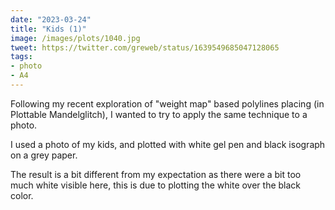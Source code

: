```yaml
---
date: "2023-03-24"
title: "Kids (1)"
image: /images/plots/1040.jpg
tweet: https://twitter.com/greweb/status/1639549685047128065
tags:
- photo
- A4
---
```


Following my recent exploration of "weight map" based polylines placing (in Plottable Mandelglitch), I wanted to try to apply the same technique to a photo.

I used a photo of my kids, and plotted with white gel pen and black isograph on a grey paper.

The result is a bit different from my expectation as there were a bit too much white visible here, this is due to plotting the white over the black color.